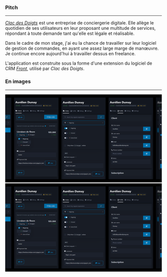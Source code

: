### Pitch

---
_[Clac des Doigts](https://clacdesdoigts.com/)_ est une entreprise de conciergerie digitale. Elle allège le quotidien
de ses utilisateurs en leur proposant une multitude de services, répondant à toute demande tant qu'elle est légale
et réalisable.

Dans le cadre de mon stage, j'ai eu la chance de travailler sur leur logiciel de gestion de
commandes, en ayant une assez large marge de manœuvre. Je continue encore aujourd'hui à travailler dessus en
freelance.

L'application est construite sous la forme d'une extension du logiciel de CRM _[Front](https://front.com/)_, 
utilisé par _Clac des Doigts_.

### En images

---
![Une sélection de vues](views1.png)
![Une autre sélection de vues](views2.png)
